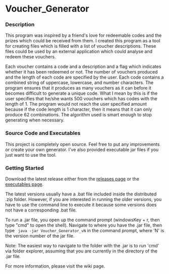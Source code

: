 # Voucher_Generator

### Description

This program was inspired by a friend's love for redeemable codes and the prizes which could be received from them. I created this program as a tool for creating files which is filled with a list of voucher descriptions. These files could be used by an external application which could analyse and redeem these vouchers.

Each voucher contains a code and a description and a flag which indicates whether it has been redeemed or not. The number of vouchers produced and the length of each code are specified by the user. Each code contains a combined string of uppercase, lowercase, and number characters. The program ensures that it produces as many vouchers as it can before it becomes difficult to generate a unique code. What I mean by this is if the user specifies that he/she wants 500 vouchers which has codes with the length of 1. The program would not reach the user specified amount because if the code length is 1 character, then it means that it can only produce 62 combinations. The algorithm used is smart enough to stop generating when necessary.

### Source Code and Executables

This project is completely open source. Feel free to put any improvements or create your own generator. 
I've also provided executable jar files if you just want to use the tool.

### Getting Started

Download the latest release either from the [releases page](https://github.com/chrisrabe/Voucher_Generator/releases) or the [executables page](https://github.com/chrisrabe/Voucher_Generator/tree/master/executables/generator).

The latest versions usually have a .bat file included inside the distributed .zip folder. However, if you are interested in running the older versions, you have to use the command line to execute it because some versions does not have a corresponding .bat file.

To run a .jar file, you open up the command prompt (windowsKey + r, then type "cmd" to open the shell). Navigate to where you have the .jar file, then type ``` java -jar Voucher_Generator_vN``` in the command prompt, where 'N' is the version number of the jar file.

Note: The easiest way to navigate to the folder with the .jar is to run 'cmd' via folder explorer, assuming that you are currently in the directory of the .jar file. 

For more information, please visit the wiki page.
